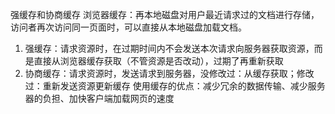 强缓存和协商缓存
浏览器缓存：再本地磁盘对用户最近请求过的文档进行存储，访问者再次访问同一页面时，可以直接从本地磁盘加载文档。
1. 强缓存：请求资源时，在过期时间内不会发送本次请求向服务器获取资源，而是直接从浏览器缓存获取（不管资源是否改动），过期了再重新获取
2. 协商缓存：请求资源时，发送请求到服务器，没修改过：从缓存获取；修改过：重新发送资源更新缓存
使用缓存的优点：减少冗余的数据传输、减少服务器的负担、加快客户端加载网页的速度